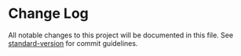 # Change Log

All notable changes to this project will be documented in this file.
See [standard-version](https://github.com/conventional-changelog/standard-version) for commit guidelines.

